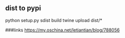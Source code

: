  ## dist to pypi
 python setup.py sdist build
 twine upload dist/*
 
 
 ###links
 https://my.oschina.net/letiantian/blog/788056
 